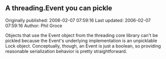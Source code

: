 ## A threading.Event you can pickle 
Originally published: 2006-02-07 07:59:16 
Last updated: 2006-02-07 07:59:16 
Author: Phil Groce 
 
Objects that use the Event object from the threading core library can't be pickled because the Event's underlying implementation is an unpicklable Lock object. Conceptually, though, an Event is just a boolean, so providing reasonable serialization behavior is pretty straightforward.